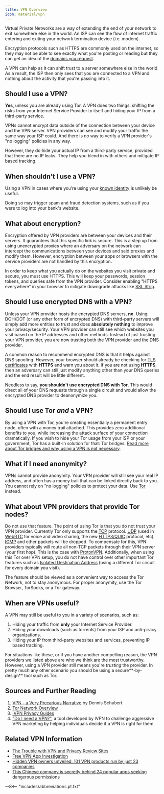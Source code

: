 ```yaml
---
title: VPN Overview
icon: material/vpn
---
```


Virtual Private Networks are a way of extending the end of your network to exit somewhere else in the world. An ISP can see the flow of internet traffic entering and exiting your network termination device (i.e. modem).

Encryption protocols such as HTTPS are commonly used on the internet, so they may not be able to see exactly what you're posting or reading but they can get an idea of the [domains you request](../advanced/dns-overview.md#why-shouldnt-i-use-encrypted-dns).

A VPN can help as it can shift trust to a server somewhere else in the world. As a result, the ISP then only sees that you are connected to a VPN and nothing about the activity that you're passing into it.

## Should I use a VPN?

**Yes**, unless you are already using Tor. A VPN does two things: shifting the risks from your Internet Service Provider to itself and hiding your IP from a third-party service.

VPNs cannot encrypt data outside of the connection between your device and the VPN server. VPN providers can see and modify your traffic the same way your ISP could. And there is no way to verify a VPN provider's "no logging" policies in any way.

However, they do hide your actual IP from a third-party service, provided that there are no IP leaks. They help you blend in with others and mitigate IP based tracking.

## When shouldn't I use a VPN?

Using a VPN in cases where you're using your [known identity](common-threats.md#common-misconceptions) is unlikely be useful.

Doing so may trigger spam and fraud detection systems, such as if you were to log into your bank's website.

## What about encryption?

Encryption offered by VPN providers are between your devices and their servers. It guarantees that this specific link is secure. This is a step up from using unencrypted proxies where an adversary on the network can intercept the communications between your devices and said proxies and modify them. However, encryption between your apps or browsers with the service providers are not handled by this encryption.

In order to keep what you actually do on the websites you visit private and secure, you must use HTTPS. This will keep your passwords, session tokens, and queries safe from the VPN provider. Consider enabling "HTTPS everywhere" in your browser to mitigate downgrade attacks like [SSL Strip](https://www.blackhat.com/presentations/bh-dc-09/Marlinspike/BlackHat-DC-09-Marlinspike-Defeating-SSL.pdf).

## Should I use encrypted DNS with a VPN?

Unless your VPN provider hosts the encrypted DNS servers, **no**. Using DOH/DOT (or any other form of encrypted DNS) with third-party servers will simply add more entities to trust and does **absolutely nothing** to improve your privacy/security. Your VPN provider can still see which websites you visit based on the IP addresses and other methods. Instead of just trusting your VPN provider, you are now trusting both the VPN provider and the DNS provider.

A common reason to recommend encrypted DNS is that it helps against DNS spoofing. However, your browser should already be checking for [TLS certificates](https://en.wikipedia.org/wiki/Transport_Layer_Security#Digital_certificates) with **HTTPS** and warn you about it. If you are not using **HTTPS**, then an adversary can still just modify anything other than your DNS queries and the end result will be little different.

Needless to say, **you shouldn't use encrypted DNS with Tor**. This would direct all of your DNS requests through a single circuit and would allow the encrypted DNS provider to deanonymize you.

## Should I use Tor *and* a VPN?

By using a VPN with Tor, you're creating essentially a permanent entry node, often with a money trail attached. This provides zero additional benefits to you, while increasing the attack surface of your connection dramatically. If you wish to hide your Tor usage from your ISP or your government, Tor has a built-in solution for that: Tor bridges. [Read more about Tor bridges and why using a VPN is not necessary](../advanced/tor-overview.md).

## What if I need anonymity?

VPNs cannot provide anonymity. Your VPN provider will still see your real IP address, and often has a money trail that can be linked directly back to you. You cannot rely on "no logging" policies to protect your data. Use [Tor](https://www.torproject.org/) instead.

## What about VPN providers that provide Tor nodes?

Do not use that feature. The point of using Tor is that you do not trust your VPN provider. Currently Tor only supports the [TCP](https://en.wikipedia.org/wiki/Transmission_Control_Protocol) protocol. [UDP](https://en.wikipedia.org/wiki/User_Datagram_Protocol) (used in [WebRTC](https://en.wikipedia.org/wiki/WebRTC) for voice and video sharing, the new [HTTP3/QUIC](https://en.wikipedia.org/wiki/HTTP/3) protocol, etc), [ICMP](https://en.wikipedia.org/wiki/Internet_Control_Message_Protocol) and other packets will be dropped. To compensate for this, VPN providers typically will route all non-TCP packets through their VPN server (your first hop). This is the case with [ProtonVPN](https://protonvpn.com/support/tor-vpn/). Additionally, when using this Tor over VPN setup, you do not have control over other important Tor features such as [Isolated Destination Address](https://www.whonix.org/wiki/Stream_Isolation) (using a different Tor circuit for every domain you visit).

The feature should be viewed as a convenient way to access the Tor Network, not to stay anonymous. For proper anonymity, use the Tor Browser, TorSocks, or a Tor gateway.

## When are VPNs useful?

A VPN may still be useful to you in a variety of scenarios, such as:

1. Hiding your traffic from **only** your Internet Service Provider.
1. Hiding your downloads (such as torrents) from your ISP and anti-piracy organizations.
1. Hiding your IP from third-party websites and services, preventing IP based tracking.

For situations like these, or if you have another compelling reason, the VPN providers we listed above are who we think are the most trustworthy. However, using a VPN provider still means you're *trusting* the provider. In pretty much any other scenario you should be using a secure**-by-design** tool such as Tor.

## Sources and Further Reading

1. [VPN - a Very Precarious Narrative](https://schub.io/blog/2019/04/08/very-precarious-narrative.html) by Dennis Schubert
1. [Tor Network Overview](../advanced/tor-overview.md)
1. [IVPN Privacy Guides](https://www.ivpn.net/privacy-guides)
1. ["Do I need a VPN?"](https://www.doineedavpn.com), a tool developed by IVPN to challenge aggressive VPN marketing by helping individuals decide if a VPN is right for them.

## Related VPN Information

- [The Trouble with VPN and Privacy Review Sites](https://blog.privacyguides.org/2019/11/20/the-trouble-with-vpn-and-privacy-review-sites/)
- [Free VPN App Investigation](https://www.top10vpn.com/free-vpn-app-investigation/)
- [Hidden VPN owners unveiled: 101 VPN products run by just 23 companies](https://vpnpro.com/blog/hidden-vpn-owners-unveiled-97-vpns-23-companies/)
- [This Chinese company is secretly behind 24 popular apps seeking dangerous permissions](https://vpnpro.com/blog/chinese-company-secretly-behind-popular-apps-seeking-dangerous-permissions/)

--8<-- "includes/abbreviations.pt.txt"

